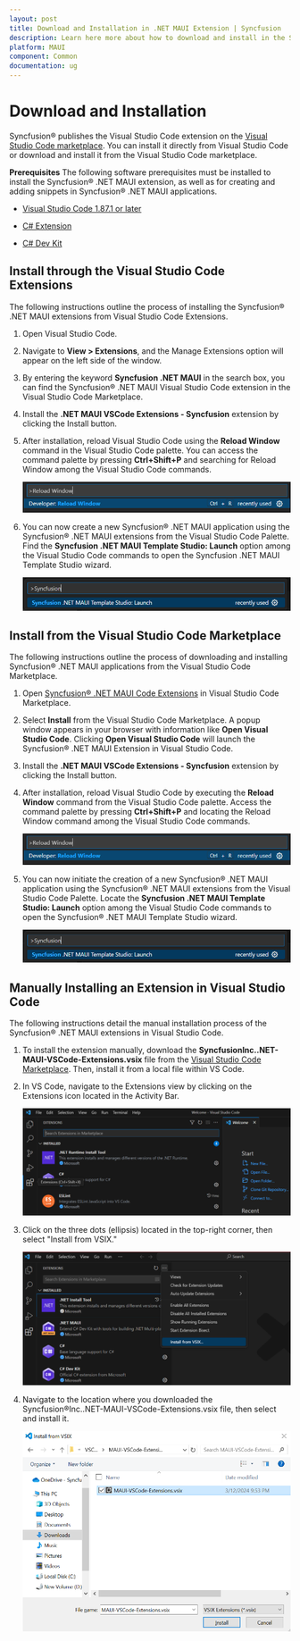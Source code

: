 ```yaml
---
layout: post
title: Download and Installation in .NET MAUI Extension | Syncfusion
description: Learn here more about how to download and install in the Syncfusion .NET MAUI Extension for Visual Studio Code and much more.
platform: MAUI
component: Common
documentation: ug
---
```


# Download and Installation
Syncfusion® publishes the Visual Studio Code extension on the [Visual Studio Code marketplace](https://marketplace.visualstudio.com/items?itemName=SyncfusionInc.MAUI-VSCode-Extensions). You can install it directly from Visual Studio Code or download and install it from the Visual Studio Code marketplace.

**Prerequisites**
The following software prerequisites must be installed to install the Syncfusion® .NET MAUI extension, as well as for creating and adding snippets in Syncfusion® .NET MAUI applications.

* [Visual Studio Code 1.87.1 or later](https://code.visualstudio.com/download)

* [C# Extension ](https://marketplace.visualstudio.com/items?itemName=ms-dotnettools.csharp) 

* [C# Dev Kit](https://marketplace.visualstudio.com/items?itemName=ms-dotnettools.csdevkit)

## Install through the Visual Studio Code Extensions
The following instructions outline the process of installing the Syncfusion® .NET MAUI extensions from Visual Studio Code Extensions.

1.	Open Visual Studio Code.

2.	Navigate to **View > Extensions**, and the Manage Extensions option will appear on the left side of the window.

3.	By entering the keyword **Syncfusion .NET MAUI** in the search box, you can find the Syncfusion® .NET MAUI Visual Studio Code extension in the Visual Studio Code Marketplace.

4.	Install the **.NET MAUI VSCode Extensions - Syncfusion** extension by clicking the Install button.

5.	After installation, reload Visual Studio Code using the **Reload Window** command in the Visual Studio Code palette. You can access the command palette by pressing **Ctrl+Shift+P** and searching for Reload Window among the Visual Studio Code commands.

    ![Reload-Window](images/Reload-Window.png)

6.	You can now create a new Syncfusion® .NET MAUI application using the Syncfusion® .NET MAUI extensions from the Visual Studio Code Palette. Find the **Syncfusion .NET MAUI Template Studio: Launch** option among the Visual Studio Code commands to open the Syncfusion .NET MAUI Template Studio wizard.

    ![CreateProjectPalette](images/CreateProjectPalette.png)

## Install from the Visual Studio Code Marketplace

The following instructions outline the process of downloading and installing Syncfusion® .NET MAUI applications from the Visual Studio Code Marketplace.

1.	Open [Syncfusion® .NET MAUI Code Extensions](https://marketplace.visualstudio.com/items?itemName=SyncfusionInc.MAUI-VSCode-Extensions) in Visual Studio Code Marketplace.

2.	Select **Install** from the Visual Studio Code Marketplace. A popup window appears in your browser with information like **Open Visual Studio Code**. Clicking **Open Visual Studio Code** will launch the Syncfusion® .NET MAUI Extension in Visual Studio Code.

3.	Install the **.NET MAUI VSCode Extensions - Syncfusion** extension by clicking the Install button.

4.	After installation, reload Visual Studio Code by executing the **Reload Window** command from the Visual Studio Code palette. Access the command palette by pressing **Ctrl+Shift+P** and locating the Reload Window command among the Visual Studio Code commands.

    ![Reload-Window](images/Reload-Window.png)
5.	You can now initiate the creation of a new Syncfusion® .NET MAUI application using the Syncfusion® .NET MAUI extensions from the Visual Studio Code Palette. Locate the **Syncfusion .NET MAUI Template Studio: Launch** option among the Visual Studio Code commands to open the Syncfusion® .NET MAUI Template Studio wizard.

    ![CreateProjectPalette](images/CreateProjectPalette.png)

## Manually Installing an Extension in Visual Studio Code

The following instructions detail the manual installation process of the Syncfusion® .NET MAUI extensions in Visual Studio Code.

1.	To install the extension manually, download the **SyncfusionInc..NET-MAUI-VSCode-Extensions.vsix** file from the [Visual Studio Code Marketplace](https://marketplace.visualstudio.com/items?itemName=SyncfusionInc.MAUI-VSCode-Extensions). Then, install it from a local file within VS Code.

2.	In VS Code, navigate to the Extensions view by clicking on the Extensions icon located in the Activity Bar.

    ![ExtensionIcon](images/ExtensionIcon.png)

3.	Click on the three dots (ellipsis) located in the top-right corner, then select "Install from VSIX."
  
    ![InstallVsix](images/InstallVsix.png)

4.	Navigate to the location where you downloaded the Syncfusion®Inc..NET-MAUI-VSCode-Extensions.vsix file, then select and install it.

    ![DownloadVsix](images/DownloadVsix.png)
    